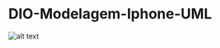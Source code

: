 # DIO-Modelagem-Iphone-UML


![alt text](https://papergames.com.br/site/wp-content/uploads/2020/08/Qual-a-origem-dos-jogos-de-dados-5.jpg)
